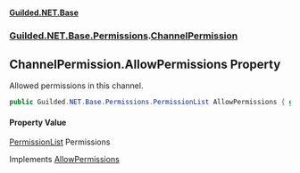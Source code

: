 
#### [Guilded.NET.Base](index 'index')
### [Guilded.NET.Base.Permissions](index#Guilded_NET_Base_Permissions 'Guilded.NET.Base.Permissions').[ChannelPermission](ChannelPermission 'Guilded.NET.Base.Permissions.ChannelPermission')
## ChannelPermission.AllowPermissions Property
Allowed permissions in this channel.  
```csharp
public Guilded.NET.Base.Permissions.PermissionList AllowPermissions { get; set; }
```

#### Property Value
[PermissionList](PermissionList 'Guilded.NET.Base.Permissions.PermissionList')
Permissions

Implements [AllowPermissions](IPermission_AllowPermissions 'Guilded.NET.Base.Permissions.IPermission.AllowPermissions')  
